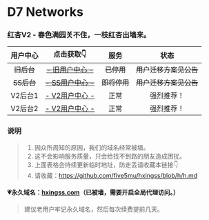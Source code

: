 # D7 Networks

### 红杏V2 - 春色满园关不住，一枝红杏出墙来。

| 用户中心 | 点击获取👇 | 服务 | 状态 |
| :----: | :----: | :----: | :----: |
| ~~旧后台~~ | ~~[- 旧用户中心 -](http://old.d7ss2.xyz)~~ | ~~已停用~~ | ~~用户迁移方案见公告~~ |
| ~~SS后台~~ | ~~[- SS用户中心 -](http://user.d7ss2.xyz)~~ | ~~即将停用~~ | ~~用户迁移方案见公告~~ |
| V2后台1 | [- V2用户中心 -](http://v2.77wall.xyz) | 正常 | 强烈推荐！ |
| V2后台2 | [- V2用户中心 -](http://v2.dkwall.xyz) | 正常 | 强烈推荐！ |

### 说明

> 1. 因众所周知的原因，我们的域名经常被墙。
> 2. 这不会影响服务质量，只会给找不到路的朋友造成困扰。
> 3. 上面表格会持续更新临时地址，防走丢请收藏本链接👇
> 4. 请收藏：https://github.com/five5mu/hxingss/blob/h/h.md

#### 💗永久域名：[hxingss.com](http://hxingss.com)（已被墙，需要开启全局代理访问。）

> 建议老用户牢记永久域名，然后每次续费提前几天。
